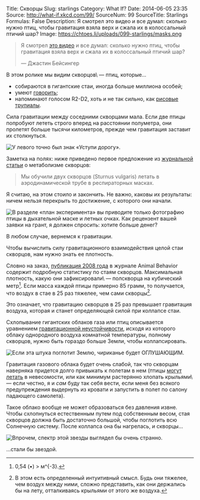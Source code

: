 Title: Скворцы
Slug: starlings
Category: What If?
Date: 2014-06-05 23:35
Source: http://what-if.xkcd.com/99/
SourceNum: 99
SourceTitle: Starlings
Formulas: False
Description: Я смотрел это видео и все думал: сколько нужно птиц, чтобы гравитация взяла верх и сжала их в колоссальный птичий шар?
Image: https://chtoes.li/uploads/099-starlings/masks.png

> Я смотрел [это видео](http://www.youtube.com/watch?v=eakKfY5aHmY) и все думал: сколько нужно птиц, чтобы гравитация взяла верх и сжала их в колоссальный птичий шар?
>
> — Джастин Бейсингер

В этом ролике мы видим скворцов\ — птиц, которые…

* собираются в гигантские стаи, иногда больше миллиона особей;
* умеют [говорить](https://www.youtube.com/watch?v=1VZYG00_qvE);
* напоминают голосом R2-D2, хоть и не так сильно, как [рисовые трупиалы](https://www.youtube.com/watch?v=9ABjBldAtPQ#t=9).

Сила гравитации между соседними скворцами мала. Если две птицы попробуют лететь строго вперед на расстоянии полуметра, они пролетят больше тысячи километров, прежде чем гравитация заставит их столкнуться.

![](/uploads/099-starlings/collide.png "У левого точно был знак «Уступи дорогу».")

Заметка на полях: ниже приведено первое предложение из [журнальной статьи](http://jeb.biologists.org/content/204/19/3311) о метаболизме скворцов:

> Мы обучили двух скворцов (Sturnus vulgaris) летать в аэродинамической трубе в респираторных масках.

Я считаю, на этом стоило и закончить. Не важно, каковы их результаты: ничем нельзя перекрыть то достижение, с которого они начали.

![](/uploads/099-starlings/masks.png "В разделе «план эксперимента» вы приводите только фотографию птицы в дыхательной маске и летных очках. Как рецензент вашей заявки на грант, я должен спросить: хотите больше денег?")

В любом случае, вернемся к гравитации.

Чтобы вычислить силу гравитационного взаимодействия целой стаи скворцов, нам нужно знать ее плотность.

Словно на заказ, [публикация 2008 года](http://arxiv.org/abs/0802.1667) в журнале Animal Behavior содержит подробную статистику по стаям скворцов. Максимальная плотность, какую они зафиксировали\ — полскворца на кубический метр[^1]. Если масса каждой птицы примерно 85 грамм, то получается, что воздух в стае в 25 раз тяжелее, чем сами скворцы[^2].

[^1]: 0,54 (•) > м^{-3}.
[^2]: В этом есть определенный интуитивный смысл. Будь они тяжелее, чем воздух между ними, сложно представить, как они держались бы на лету, отталкиваясь крыльями от этого же воздуха.

Это означает, что гравитацию скворцов в 25 раз превышает гравитация воздуха, которая и станет определяющей силой при коллапсе стаи.

Схлопывание гигантских облаков газа или птиц описывается уравнением [гравитационной неустойчивости](http://ru.wikipedia.org/wiki/Гравитационная_неустойчивость), исходя из которого облаку однородного воздуха комнатной температуры, полному скворцов, нужно быть гораздо больше Земли, чтобы коллапсировать.

![](/uploads/099-starlings/earth_ru.png "Если эта штука поглотит Землю, чириканье будет ОГЛУШАЮЩИМ.")

Гравитация газового облака будет очень слабой, так что скворцам наверняка придется долго привыкать к полетам в нем (птицы [могут летать](https://www.youtube.com/watch?v=w4sZ3qe6PiI&feature=kp) в невесомости, или как минимум растерянно хлопать крыльями\ — если честно, я и _сам_ буду так себя вести, если меня без всякого предупреждения выдернуть из кровати и запустить в полет по салону падающего самолета).

Такое облако вообще не может образоваться без давления извне. Чтобы схлопнуться естественным путем под собственным весом, стая скворцов должна быть достаточно большой, чтобы поглотить всю Солнечную систему. После коллапса она бы нагрелась, и скворцы…

![](/uploads/099-starlings/birdsun.png "Впрочем, спектр этой звезды выглядел бы очень странно.")

…стали бы звездой.
